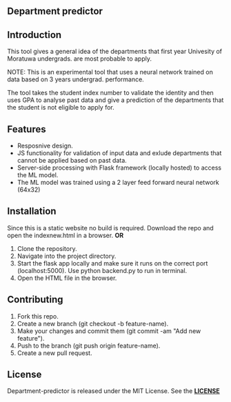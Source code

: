 ## **Department predictor**

## **Introduction**
This tool gives a general idea of the departments that first year Univesity of Moratuwa undergrads. are most probable to apply.

NOTE: This is an experimental tool that uses a neural network trained on data based on 3 years undergrad. performance.

The tool takes the student index number to validate the identity and then uses GPA to analyse past data and give a prediction of the departments that the student is not eligible to apply for.

## **Features**
- Resposnive design.
- JS functionality for validation of input data and exlude departments that cannot be applied based on past data.
- Server-side processing with Flask framework (locally hosted) to access the ML model.
- The ML model was trained using a 2 layer feed forward neural network (64x32) 

## **Installation**
Since this is a static website no build is required. Download the repo and open the indexnew.html in a browser.
__OR__
1. Clone the repository.
2. Navigate into the project directory.
3. Start the flask app locally and make sure it runs on the correct port (localhost:5000). Use python backend.py to run in terminal.
4. Open the HTML file in the browser.

## **Contributing** 

1. Fork this repo.
2. Create a new branch (git checkout -b feature-name).
3. Make your changes and commit them (git commit -am "Add new feature").
4. Push to the branch (git push origin feature-name).
5. Create a new pull request.

## **License**
Department-predictor is released under the MIT License. See the **[LICENSE](LICENSE.txt)**



